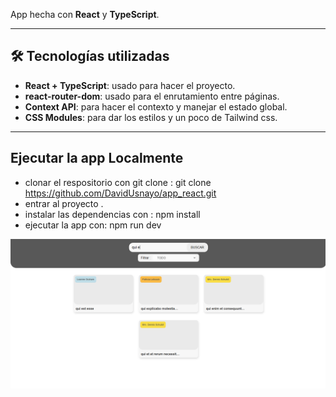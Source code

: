 
App hecha con **React** y **TypeScript**.

---

## 🛠 Tecnologías utilizadas

- **React + TypeScript**: usado para hacer el proyecto.
- **react-router-dom**: usado para el enrutamiento entre páginas.
- **Context API**: para hacer el contexto y manejar el estado global.
- **CSS Modules**: para dar los estilos y un poco de Tailwind css.

---

## Ejecutar la app Localmente

- clonar el respositorio con git clone : git clone https://github.com/DavidUsnayo/app_react.git
- entrar al proyecto .  
- instalar las dependencias con : npm install  
- ejecutar la app con: npm run dev


![Descripción de la imagen](./src/assets/app_react.png)
